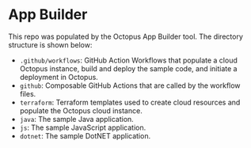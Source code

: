   # App Builder
  This repo was populated by the Octopus App Builder tool. The directory structure is shown below:

  * `.github/workflows`: GitHub Action Workflows that populate a cloud Octopus instance, build and deploy the sample code, and initiate a deployment in Octopus.
  * `github`: Composable GitHub Actions that are called by the workflow files.
  * `terraform`: Terraform templates used to create cloud resources and populate the Octopus cloud instance.
  * `java`: The sample Java application.
  * `js`: The sample JavaScript application.
  * `dotnet`: The sample DotNET application.
